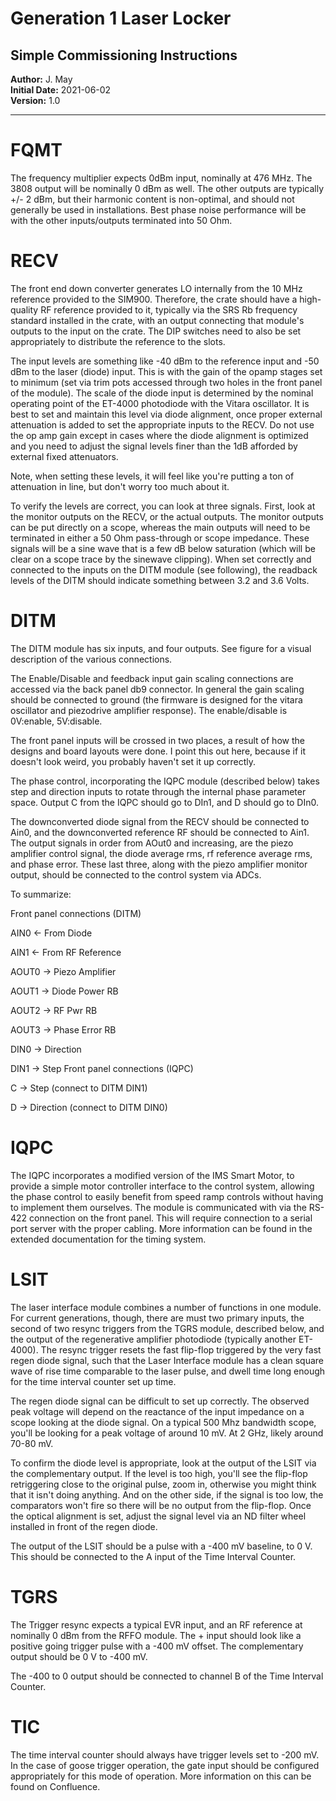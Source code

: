 # Generation 1 Laser Locker  
## Simple Commissioning Instructions  

**Author:** J. May  
**Initial Date:** 2021-06-02  
**Version:** 1.0   
____
# FQMT

The frequency multiplier expects 0dBm input, nominally at 476 MHz. The 3808
output will be nominally 0 dBm as well. The other outputs are typically +/- 2
dBm, but their harmonic content is non-optimal, and should not generally be used
in installations. Best phase noise performance will be with the other
inputs/outputs terminated into 50 Ohm.

# RECV

The front end down converter generates LO internally from the 10 MHz reference
provided to the SIM900. Therefore, the crate should have a high-quality RF
reference provided to it, typically via the SRS Rb frequency standard installed
in the crate, with an output connecting that module's outputs to the input on
the crate. The DIP switches need to also be set appropriately to distribute the
reference to the slots.

The input levels are something like -40 dBm to the reference input and -50 dBm
to the laser (diode) input. This is with the gain of the opamp stages set to
minimum (set via trim pots accessed through two holes in the front panel of the
module). The scale of the diode input is determined by the nominal operating
point of the ET-4000 photodiode with the Vitara oscillator. It is best to set
and maintain this level via diode alignment, once proper external attenuation is
added to set the appropriate inputs to the RECV. Do not use the op amp gain
except in cases where the diode alignment is optimized and you need to adjust
the signal levels finer than the 1dB afforded by external fixed attenuators.

Note, when setting these levels, it will feel like you're putting a ton of
attenuation in line, but don't worry too much about it.

To verify the levels are correct, you can look at three signals. First, look at
the monitor outputs on the RECV, or the actual outputs. The monitor outputs can
be put directly on a scope, whereas the main outputs will need to be terminated
in either a 50 Ohm pass-through or scope impedance. These signals will be a sine
wave that is a few dB below saturation (which will be clear on a scope trace by
the sinewave clipping). When set correctly and connected to the inputs on the
DITM module (see following), the readback levels of the DITM should indicate
something between 3.2 and 3.6 Volts.

# DITM

The DITM module has six inputs, and four outputs. See figure for a visual
description of the various connections.

The Enable/Disable and feedback input gain scaling connections are accessed via
the back panel db9 connector. In general the gain scaling should be connected to
ground (the firmware is designed for the vitara oscillator and piezodrive
amplifier response). The enable/disable is 0V:enable, 5V:disable.

The front panel inputs will be crossed in two places, a result of how the
designs and board layouts were done. I point this out here, because if it
doesn't look weird, you probably haven't set it up correctly.

The phase control, incorporating the IQPC module (described below) takes step
and direction inputs to rotate through the internal phase parameter space.
Output C from the IQPC should go to DIn1, and D should go to DIn0.

The downconverted diode signal from the RECV should be connected to Ain0, and
the downconverted reference RF should be connected to Ain1. The output signals
in order from AOut0 and increasing, are the piezo amplifier control signal, the
diode average rms, rf reference average rms, and phase error. These last three,
along with the piezo amplifier monitor output, should be connected to the
control system via ADCs.

To summarize:

Front panel connections (DITM)

AIN0 <- From Diode

AIN1 <- From RF Reference

AOUT0 -> Piezo Amplifier

AOUT1 -> Diode Power RB

AOUT2 -> RF Pwr RB

AOUT3 -> Phase Error RB

DIN0 -> Direction

DIN1 -> Step
Front panel connections (IQPC)

C -> Step (connect to DITM DIN1)

D -> Direction (connect to DITM DIN0)

# IQPC

The IQPC incorporates a modified version of the IMS Smart Motor, to provide a
simple motor controller interface to the control system, allowing the phase
control to easily benefit from speed ramp controls without having to implement
them ourselves. The module is communicated with via the RS-422 connection on the
front panel. This will require connection to a serial port server with the
proper cabling. More information can be found in the extended documentation for
the timing system.

# LSIT

The laser interface module combines a number of functions in one module. For
current generations, though, there are must two primary inputs, the second of
two resync triggers from the TGRS module, described below, and the output of the
regenerative amplifier photodiode (typically another ET-4000). The resync
trigger resets the fast flip-flop triggered by the very fast regen diode signal,
such that the Laser Interface module has a clean square wave of rise time
comparable to the laser pulse, and dwell time long enough for the time interval
counter set up time.

The regen diode signal can be difficult to set up correctly. The observed peak
voltage will depend on the reactance of the input impedance on a scope looking
at the diode signal. On a typical 500 Mhz bandwidth scope, you'll be looking for
a peak voltage of around 10 mV. At 2 GHz, likely around 70-80 mV.

To confirm the diode level is appropriate, look at the output of the LSIT via
the complementary output. If the level is too high, you'll see the flip-flop
retriggering close to the original pulse, zoom in, otherwise you might think
that it isn't doing anything. And on the other side, if the signal is too low,
the comparators won't fire so there will be no output from the flip-flop. Once
the optical alignment is set, adjust the signal level via an ND filter wheel
installed in front of the regen diode.

The output of the LSIT should be a pulse with a -400 mV baseline, to 0 V. This
should be connected to the A input of the Time Interval Counter.

# TGRS

The Trigger resync expects a typical EVR input, and an RF reference at nominally
0 dBm from the RFFO module. The + input should look like a positive going
trigger pulse with a -400 mV offset. The complementary output should be 0 V to
-400 mV.

The -400 to 0 output should be connected to channel B of the Time Interval
Counter.

# TIC

The time interval counter should always have trigger levels set to -200 mV. In
the case of goose trigger operation, the gate input should be configured
appropriately for this mode of operation. More information on this can be found
on Confluence.